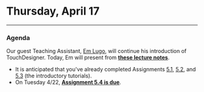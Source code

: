 # Thursday, April 17

---

### Agenda

Our guest Teaching Assistant, [Em Lugo](https://art.cmu.edu/news/alumni-news/emmanuel-lugo-ken-meyer-award/), will continue his introduction of TouchDesigner. Today, Em will present from [**these lecture notes**](https://github.com/golanlevin/60-120/tree/main/2025/lectures/touchdesigner/4_17_lecture_notes.md).

* It is anticipated that you've already completed Assignments [5.1](https://github.com/golanlevin/60-120/tree/main/2025/assignments/audiovisual_environment#51-be-prepared-for-class-on-tuesday-415), [5.2](https://github.com/golanlevin/60-120/tree/main/2025/assignments/audiovisual_environment#52-looking-outwards-touchdesigner), and [5.3](https://github.com/golanlevin/60-120/tree/main/2025/assignments/audiovisual_environment#53-do-these-introductory-tutorials) (the introductory tutorials). 
* On Tuesday 4/22, [**Assignment 5.4 is due**](#https://github.com/golanlevin/60-120/blob/main/2025/assignments/audiovisual_environment/readme.md#54-touchdesigner-warmup).



